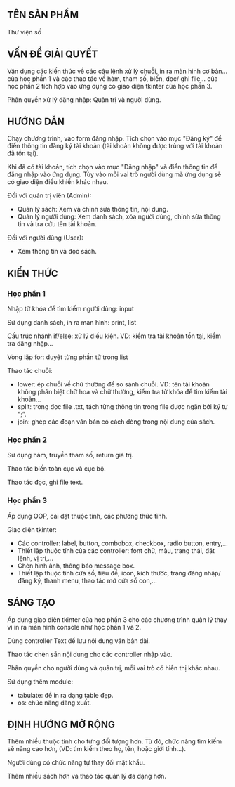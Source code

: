 <h2>TÊN SẢN PHẨM</h2>

Thư viện số

<h2>VẤN ĐỀ GIẢI QUYẾT</h2>

Vận dụng các kiến thức về các câu lệnh xử lý chuỗi, in ra màn hình cơ bản... của học phần 1 và các thao tác về hàm, tham số, biến, đọc/ ghi file... của học phần 2 tích hợp vào ứng dụng có giao diện tkinter của học phần 3.

Phân quyền xử lý đăng nhập: Quản trị và người dùng.

<h2>HƯỚNG DẪN</h2>

Chạy chương trình, vào form đăng nhập. Tích chọn vào mục "Đăng ký" để điền thông tin đăng ký tài khoản (tài khoản không được trùng với tài khoản đã tồn tại).

Khi đã có tài khoản, tích chọn vào mục "Đăng nhập" và điền thông tin để đăng nhập vào ứng dụng. Tùy vào mỗi vai trò người dùng mà ứng dụng sẽ có giao diện điều khiển khác nhau.

Đối với quản trị viên (Admin):
- Quản lý sách: Xem và chỉnh sửa thông tin, nội dung.
- Quản lý người dùng: Xem danh sách, xóa người dùng, chỉnh sửa thông tin và tra cứu tên tài khoản.

Đối với người dùng (User):
- Xem thông tin và đọc sách.

<h2>KIẾN THỨC</h2>

<h3>Học phần 1</h3>

Nhập từ khóa để tìm kiếm người dùng: input

Sử dụng danh sách, in ra màn hình: print, list

Cấu trúc nhánh if/else: xử lý điều kiện. VD: kiểm tra tài khoản tồn tại, kiểm tra đăng nhập…

Vòng lặp for: duyệt từng phần tử trong list

Thao tác chuỗi:
- lower: ép chuỗi về chữ thường để so sánh chuỗi. VD: tên tài khoản không phân biệt chữ hoa và chữ thường, kiểm tra từ khóa để tìm kiếm tài khoản…
- split: trong đọc file .txt, tách từng thông tin trong file được ngăn bởi ký tự “;”.
- join: ghép các đoạn văn bản có cách dòng trong nội dung của sách. 

<h3>Học phần 2</h3>

Sử dụng hàm, truyền tham số, return giá trị.

Thao tác biến toàn cục và cục bộ.

Thao tác đọc, ghi file text.

<h3>Học phần 3</h3>

Áp dụng OOP, cài đặt thuộc tính, các phương thức tĩnh.

Giao diện tkinter:
- Các controller: label, button, combobox, checkbox, radio button, entry,…
- Thiết lập thuộc tính của các controller: font chữ, màu, trạng thái, đặt lệnh, vị trí,…
- Chèn hình ảnh, thông báo message box.
- Thiết lập thuộc tính cửa sổ, tiêu đề, icon, kích thước, trang đăng nhập/ đăng ký, thanh menu, thao tác mở cửa sổ con,…

<h2>SÁNG TẠO</h2>
Áp dụng giao diện tkinter của học phần 3 cho các chương trình quản lý thay vì in ra màn hình console như học phần 1 và 2.

Dùng controller Text để lưu nội dung văn bản dài.

Thao tác chèn sẵn nội dung cho các controller nhập vào.

Phân quyền cho người dùng và quản trị, mỗi vai trò có hiển thị khác nhau.

Sử dụng thêm module:
- tabulate: để in ra dạng table đẹp.
- os: chức năng đăng xuất.

<h2>ĐỊNH HƯỚNG MỞ RỘNG</h2>

Thêm nhiều thuộc tính cho từng đối tượng hơn. Từ đó, chức năng tìm kiếm sẽ nâng cao hơn, (VD: tìm kiếm theo họ, tên, hoặc giới tính…).

Người dùng có chức năng tự thay đổi mật khẩu.

Thêm nhiều sách hơn và thao tác quản lý đa dạng hơn. 
